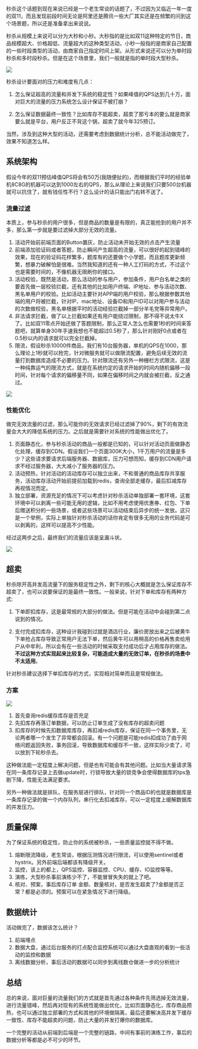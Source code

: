 秒杀这个话题到现在来说已经是一个老生常谈的话题了，不过因为又临近一年一度的双11，而且发现前段时间无论是阿里还是腾讯一些大厂其实还是在频繁的问到这个场景题，所以还是准备拿出来说说。

秒杀从规模上来说可以分为大秒和小秒。大秒指的是比如双11这种特定的节日，商品规模超大、价格超低、流量超大的这种类型活动，小秒一般指的是商家自己配置的一些时段类型的活动，由商家自己指定时间上架。从形式来说还可以分为单时段秒杀和多时段秒杀。但是在这个场景里，我们一般就是指的单时段大型秒杀。

![](https://tva1.sinaimg.cn/large/0081Kckwgy1gkc8s8x9oxj306e05k3ye.jpg)



秒杀设计要面对的压力和难度有几点：

1. 怎么保证超高的流量和并发下系统的稳定性？如果峰值的QPS达到几十万，面对巨大的流量的压力系统怎么设计保证不被打崩？

2. 怎么保证数据最终一致性？比如库存不能超卖，超卖了那亏本的要么就是商家要么就是平台，用户反正不背这个锅，超卖了就今年325预订。

当然，涉及到这种大型的活动，还需要考虑到数据统计分析，总不能活动做完了，效果不知道怎么样。



## 系统架构

假设今年的双11预估峰值QPS将会有50万(我随便扯的)，而根据我们平时的经验单机8C8G的机器可以达到1000左右的QPS，那么从理论上来说我们只要500台机器就可以抗住了，就有钱任性不行？这么设计的话只能出门右转不送了。

### 流量过滤

本质上，参与秒杀的用户很多，但是商品的数量是有限的，真正能抢到的用户并不多，那么第一步就是要过滤掉大部分无效的流量。

1. 活动开始前前端页面的Button置灰，防止活动未开始无效的点击产生流量
2. 前端添加验证码或者答题，防止瞬间产生超高的流量，可以很好的起到错峰的效果，现在的验证码花样繁多，题库有的还要做个小学题，而且题库更新频繁，想暴力破解怕是很难。当然我知道的还有一种人工打码的方式，不过这个也是需要时间的，不像机器无限刷你的接口。
3. 活动校验，既然是活动，那么活动的参与用户，参加条件，用户白名单之类的要首先做一层校验拦截，还有其他的比如用户终端、IP地址、参与活动次数、黑名单用户的校验。比如活动主要针对APP端的用户校验，那么根据参数其他端的用户将被拦截，针对IP、mac地址、设备ID和用户ID可以对用户参与活动的次数做校验，黑名单根据平时的活动经验拦截掉一部分羊毛党等异常用户。
4. 非法请求拦截，做了以上拦截如果还有用户能绕过限制，那不得不说太牛X了。比如双11零点开始还做了答题限制，那么正常人怎么也需要1秒的时间来答题吧，就算单身30年手速我想也不能超过0.5秒了，那么针对刚好0点或者在0.5秒以内的请求就可以完全拦截掉。
5. 限流，假设秒杀10000件商品，我们有10台服务器，单机的QPS在1000，那么理论上1秒就可以抢完，针对微服务就可以做限流配置，避免后续无效的流量打到数据库造成不必要的压力。针对限流还有另外一种栅栏方式限流，这是一种纯靠运气的限流方式，就是在系统约定的请求开始的时间内随机偏移一段时间，针对每个请求的偏移量不同，如果在偏移时间之内就会被拦截，反之通过。

![](https://tva1.sinaimg.cn/large/0081Kckwgy1gkc3zpeqepj30t80r2q4v.jpg)

### 性能优化

做完无效流量的过滤，那么可能你的无效请求已经过滤掉了90%，剩下的有效流量会大大的降低系统的压力。之后就是需要针对系统的性能做出优化了。

1. 页面静态化，参与秒杀活动的商品一般都是已知的，可以针对活动页面做静态化处理，缓存到CDN。假设我们一个页面300K大小，1千万用户的流量是多少？这些请求要请求后端服务器、数据库，压力可想而知，缓存到CDN用户请求不经过服务器，大大减小了服务器的压力。
2. 活动预热，针对活动的活动库存可以独立出来，不和普通的商品库存共享服务，活动库存活动开始前提前加载到redis，查询全部走缓存，最后扣减库存再视情况而定。
3. 独立部署，资源充足的情况下可以考虑针对秒杀活动单独部署一套环境，这套环境中可以剥离一些可能无用的逻辑，比如不用考虑使用优惠券、红包、下单后赠送积分的一些场景，或者这些场景可以活动结束后异步的统一发放。这只是一个举例，实际上单独针对秒杀活动的话你肯定有很多无用的业务代码是可以剥离的，这样可以提高不少性能。

经过这两步之后，最终我们的流量应该是呈漏斗状。

![](https://tva1.sinaimg.cn/large/0081Kckwgy1gkcd0jaymwj30zq0nsq6t.jpg)





## 超卖

秒杀除开高并发高流量下的服务稳定性之外，剩下的核心大概就是怎么保证库存不超卖了，也可以说要保证的是最终一致性。一般来说，针对下单和库存有两种方式:

1. 下单即扣库存，这是最常规的大部分的做法。但是可能在活动中会碰到第二点说到的情况。

2. 支付完成扣库存，这种设计我碰到过就是酒店行业，廉价房放出来之后被黄牛下单抢占库存导致正常用户无法下单，然后黄牛可以用稍高的价格再售卖给用户从中牟利，所以会有在一些活动的时候采取支付成功后才占用库存的做法。**不过这种方式实现起来比较复杂，可能造成大量的无效订单，在秒杀的场景中不太适用**。

针对秒杀建议选择下单扣库存的方式，实现相对简单而且是常规做法。

### 方案

![](https://tva1.sinaimg.cn/large/0081Kckwgy1gkcdjk3qqpj30wm0hgmy5.jpg)

1. 首先查询redis缓存库存是否充足
2. 先扣库存再落订单数据，可以防止订单生成了没有库存的超卖问题
3. 扣库存的时候先扣数据库库存，再扣减redis库存，保证在同一个事务里，无论两者哪一个发生了异常都会回滚。有一个问题是可能redis扣成功了由于网络问题返回失败，事务回滚，导致数据库和缓存不一致，这样实际少卖了，可以放到下轮秒杀去。

这种做法能一定程度上解决问题，但是也有可能会有其他问题。比如当大量请求落在同一条库存记录上去做update时，行锁导致大量的锁竞争会使得数据库的tps急剧下降，性能无法满足要求。

另外一种做法就是排队，在服务层进行排队，针对同一个商品ID的也就是数据库是一条库存记录的做一个内存队列，串行化去扣减库存，可以一定程度上缓解数据库的并发压力。



## 质量保障

为了保证系统的稳定性，防止你的系统被秒杀，一些质量监控就不得不做。

1. 熔断限流降级，老生常谈，根据压测情况进行限流，可以使用sentinel或者hystrix。另外前端后端都该有降级开关。
2. 监控，该上的都上，QPS监控、容器监控、CPU、缓存、IO监控等等。
3. 演练，大型秒杀事前演练少不了，不能冒冒失失的就上了吧。
4. 核对、预案，事后库存订单 金额、数量核对，是否发生超卖了?金额是否正常？都是必须的。预案可以在紧急情况下进行降级。



## 数据统计

活动做完了，数据该怎么统计？

1. 前端埋点
2. 数据大盘，通过后台服务的打点配合监控系统可以通过大盘直观的看到一些活动的监控和数据
3. 离线数据分析，事后活动的数据可以同步到离线数仓做进一步的分析统计



## 总结

总的来说，面对巨量的流量我们的方式就是首先通过各种条件先筛选掉无效流量，进行流量错峰，然后再对现有的系统性能做出优化，比如页面静态化，库存商品预热，也可以通过独立部署的方式和其他的环境做隔离，最后还要解决高并发下缓存一致性、库存不能超卖的问题，防止大量的并发打爆你的数据库。

一个完整的活动从前端到后端是一个完整的链路，中间有事前的演练工作，事后的数据分析等都是必不可少的环节。





